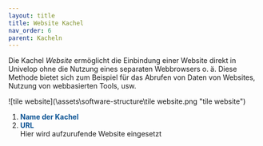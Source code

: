 ```yaml
---
layout: title
title: Website Kachel
nav_order: 6
parent: Kacheln
---
```


Die Kachel _Website_ ermöglicht die Einbindung einer Website direkt in Univelop ohne die Nutzung eines separaten
Webbrowsers o. ä. Diese Methode bietet sich zum Beispiel für das Abrufen von Daten von Websites, Nutzung von webbasierten Tools, usw.

![tile website](\assets\software-structure\tile website.png "tile website")

1. <span style="color:#0b5394">**Name der Kachel**</span>
2. <span style="color:#0b5394">**URL**</span>  
   Hier wird aufzurufende Website eingesetzt
